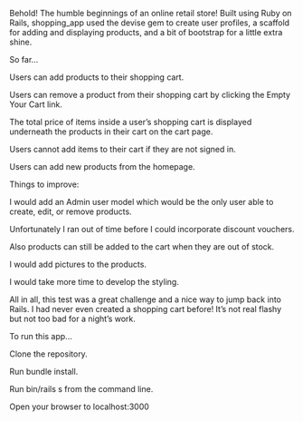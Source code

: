 Behold!  The humble beginnings of an online retail store!  Built using Ruby on Rails, shopping_app used the devise gem to create user profiles, a scaffold for adding and displaying products,  and a bit of bootstrap for a little extra shine.

So far…

Users can add products to their shopping cart.

Users can remove a product from their shopping cart by clicking the Empty Your Cart link.

The total price of items inside a user’s shopping cart is displayed underneath the products in their cart on the cart page.

Users cannot add items to their cart if they are not signed in.

Users can add new products from the homepage.


Things to improve:

I would add an Admin user model which would be the only user able to create, edit, or remove products.

Unfortunately I ran out of time before I could incorporate discount vouchers.

Also products can still be added to the cart when they are out of stock.

I would add pictures to the products.

I would take more time to develop the styling.


All in all, this test was a great challenge and a nice way to jump back into Rails.  I had never even created a shopping cart before!  It’s not real flashy but not too bad for a night’s work.

To run this app...

Clone the repository.

Run bundle install.

Run bin/rails s from the command line.

Open your browser to localhost:3000
